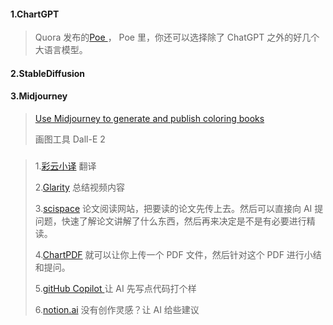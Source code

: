 #### 1.ChartGPT

> Quora 发布的[Poe ](https://poe.com/login?redirect_url=%2F) ， Poe 里，你还可以选择除了 ChatGPT 之外的好几个大语言模型。

#### 2.StableDiffusion



#### 3.Midjourney



> [Use Midjourney to generate and publish coloring books](https://aituts.com/ai-generated-coloring-books/)
>
> 画图工具 Dall-E 2 

### 





> 1.[彩云小译](https://fanyi.caiyunapp.com/#/)  翻译
>
> 2.[Glarity](https://chrome.google.com/webstore/detail/chatgpt-glarity-summarize/cmnlolelipjlhfkhpohphpedmkfbobjc/related) 总结视频内容
>
> 3.[scispace](https://typeset.io/) 论文阅读网站，把要读的论文先传上去。然后可以直接向 AI 提问题，快速了解论文讲解了什么东西，然后再来决定是不是有必要进行精读。
>
> 4.[ChartPDF](https://www.chatpdf.com/)   就可以让你上传一个 PDF 文件，然后针对这个 PDF 进行小结和提问。
>
> 5.[gitHub Copilot ](https://github.com/features/copilot)  让 AI 先写点代码打个样
>
> 6.[notion.ai](https://www.notion.so/product/ai)  没有创作灵感？让 AI 给些建议





